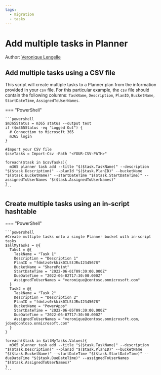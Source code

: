 ```yaml
---
tags:
  - migration  
  - tasks
---
```


# Add multiple tasks in Planner

Author: [Veronique Lengelle](https://veronicageek.com/2019/get-files-with-specific-names/)

## Add multiple tasks using a CSV file

This script will create multiple tasks to a Planner plan from the information provided in your `csv` file. For this particular example, the `csv` file should contain the following columns: `TaskName`, `Description`, `PlanID`, `BucketName`, `StartDateTime`, `AssignedToUserNames`.

=== "PowerShell"

    ```powershell
    $m365Status = m365 status --output text
    if ($m365Status -eq "Logged Out") {
      # Connection to Microsoft 365
      m365 login
    }

    #Import your CSV file
    $csvTasks = Import-Csv -Path "<YOUR-CSV-PATH>"

    foreach($task in $csvTasks){
      m365 planner task add --title "$($task.TaskName)" --description "$($task.Description)" --planId "$($task.PlanID)" --bucketName "$($task.BucketName)" --startDateTime "$($task.StartDateTime)" --assignedToUserNames "$($task.AssignedToUserNames)"
    }
    ```

## Create multiple tasks using an in-script hashtable

=== "PowerShell"

    ```powershell
    #Create multiple tasks onto a single Planner bucket with in-script tasks
    $allMyTasks = @{
      Taks1 = @{
        TaskName = "Task 1"
        Description = "Description 1"
        PlanID = "fdmtzs0rkkik0ILStJRu12345678"
        BucketName = "SharePoint"
        StartDateTime = "2022-06-01T09:30:00.000Z"
        DueDateTime = "2022-06-02T17:30:00.000Z"
        AssignedToUserNames = "veronique@contoso.onmicrosoft.com"
      }
      Task2 = @{
        TaskName = "Task 2"
        Description = "Description 2"
        PlanID = "fdmtzs0rkkik0ILStJRu12345678"
        BucketName = "PowerApps"
        StartDateTime = "2022-06-05T09:30:00.000Z"
        DueDateTime = "2022-06-07T17:30:00.000Z"
        AssignedToUserNames = "veronique@contoso.onmicrosoft.com, jdoe@contoso.onmicrosoft.com"
      }
    }

    foreach($task in $allMyTasks.Values){
      m365 planner task add --title "$($task.TaskName)" --description "$($task.Description)" --planId "$($task.PlanID)" --bucketName "$($task.BucketName)" --startDateTime "$($task.StartDateTime)" --dueDateTime "$($task.DueDateTime)" --assignedToUserNames "$($task.AssignedToUserNames)"
    }
    ```
